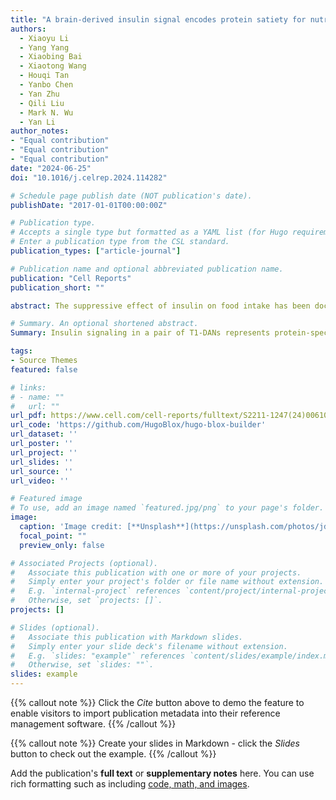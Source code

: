 ```yaml
---
title: "A brain-derived insulin signal encodes protein satiety for nutrient-specific feeding inhibition"
authors:
  - Xiaoyu Li
  - Yang Yang
  - Xiaobing Bai
  - Xiaotong Wang
  - Houqi Tan
  - Yanbo Chen
  - Yan Zhu
  - Qili Liu
  - Mark N. Wu
  - Yan Li
author_notes:
- "Equal contribution"
- "Equal contribution"
- "Equal contribution"
date: "2024-06-25"
doi: "10.1016/j.celrep.2024.114282"

# Schedule page publish date (NOT publication's date).
publishDate: "2017-01-01T00:00:00Z"

# Publication type.
# Accepts a single type but formatted as a YAML list (for Hugo requirements).
# Enter a publication type from the CSL standard.
publication_types: ["article-journal"]

# Publication name and optional abbreviated publication name.
publication: "Cell Reports"
publication_short: ""

abstract: The suppressive effect of insulin on food intake has been documented for decades. However, whether insulin signals can encode a certain type of nutrients to regulate nutrient-specific feeding behavior remains elusive. Here, we show that in female Drosophila, a pair of dopaminergic neurons, tritocerebrum 1-dopaminergic neurons (T1-DANs), are directly activated by a protein-intake-induced insulin signal from insulin-producing cells (IPCs). Intriguingly, opto-activating IPCs elicits feeding inhibition for both protein and sugar, while silencing T1-DANs blocks this inhibition only for protein food. Elevating insulin signaling in T1-DANs or opto-activating these neurons is sufficient to mimic protein satiety. Furthermore, this signal is conveyed to local neurons of the protocerebral bridge (PB-LNs) and specifically suppresses protein intake. Therefore, our findings reveal that a brain-derived insulin signal encodes protein satiety and suppresses feeding behavior in a nutrient-specific manner, shedding light on the functional specificity of brain insulin signals in regulating behaviors.

# Summary. An optional shortened abstract.
Summary: Insulin signaling in a pair of T1-DANs represents protein-specific satiety. In female flies, protein intake induces DILP2 release and activates T1-DANs. Opto-activating IPCs in the brain suppresses food intake of both sugar and protein. Downstream of IPCs, the T1-PB circuit specifically mediates protein satiety signal

tags:
- Source Themes
featured: false

# links:
# - name: ""
#   url: ""
url_pdf: https://www.cell.com/cell-reports/fulltext/S2211-1247(24)00610-7
url_code: 'https://github.com/HugoBlox/hugo-blox-builder'
url_dataset: ''
url_poster: ''
url_project: ''
url_slides: ''
url_source: ''
url_video: ''

# Featured image
# To use, add an image named `featured.jpg/png` to your page's folder. 
image:
  caption: 'Image credit: [**Unsplash**](https://unsplash.com/photos/jdD8gXaTZsc)'
  focal_point: ""
  preview_only: false

# Associated Projects (optional).
#   Associate this publication with one or more of your projects.
#   Simply enter your project's folder or file name without extension.
#   E.g. `internal-project` references `content/project/internal-project/index.md`.
#   Otherwise, set `projects: []`.
projects: []

# Slides (optional).
#   Associate this publication with Markdown slides.
#   Simply enter your slide deck's filename without extension.
#   E.g. `slides: "example"` references `content/slides/example/index.md`.
#   Otherwise, set `slides: ""`.
slides: example
---
```


{{% callout note %}}
Click the *Cite* button above to demo the feature to enable visitors to import publication metadata into their reference management software.
{{% /callout %}}

{{% callout note %}}
Create your slides in Markdown - click the *Slides* button to check out the example.
{{% /callout %}}

Add the publication's **full text** or **supplementary notes** here. You can use rich formatting such as including [code, math, and images](https://docs.hugoblox.com/content/writing-markdown-latex/).
